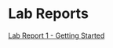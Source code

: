 Lab Reports
=============
[Lab Report 1 - Getting Started](https://rnguerrero.github.io/cse15l-lab-reports/LabReport1) 
